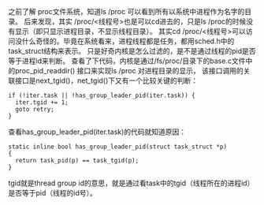 之前了解 proc文件系统，知道ls /proc 可以看到所有以系统中进程作为名字的目录。
后来发现，其实 /proc/<线程号>也是可以cd进去的，只是ls /proc的时候没有显示（即只显示进程目录，不显示线程目录）。
其实cd /proc/<线程号>可以访问没什么奇怪的。毕竟在系统看来，进程线程都是任务，都用sched.h中的task_struct结构来表示。
只是好奇内核是怎么过滤的，是不是通过线程的pid是否等于进程id来判断。
查看了下代码，内核是通过/fs/proc/目录下的base.c文件中的proc_pid_readdir() 接口来实现ls /proc 对进程目录的显示，
该接口调用的关联接口是next_tgid()，net_tgid()下又有一个比较关键的判断：


```
if (!iter.task || !has_group_leader_pid(iter.task)) {
  iter.tgid += 1;
  goto retry;
}
```

查看has_group_leader_pid(iter.task)的代码就知道原因：

```
static inline bool has_group_leader_pid(struct task_struct *p)
{
  return task_pid(p) == task_tgid(p);
}

```
tgid就是thread group id的意思，就是通过看task中的tgid（线程所在的进程id）是否等于pid（线程的id号）。
